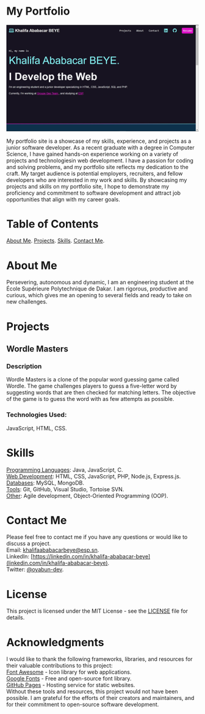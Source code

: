 # My Portfolio
![Screenshot of my Portfolio](images/portfolio_screenshot.jpg)

My portfolio site is a showcase of my skills, experience, and projects as a junior software developer. As a recent graduate with a degree in Computer Science, I have gained hands-on experience working on a variety of projects and technologiesin web development. I have a passion for coding and solving problems, and my portfolio site reflects my dedication to the craft.
My target audience is potential employers, recruiters, and fellow developers who are interested in my work and skills. By showcasing my projects and skills on my portfolio site, I hope to demonstrate my proficiency and commitment to software development and attract job opportunities that align with my career goals.

# Table of Contents
[About Me](index.html#about).
[Projects](index.html#projects).
[Skills](index.html#skills).
[Contact Me](index.html#contact).

# About Me
Persevering, autonomous and dynamic, I am an engineering student at the École Supérieure Polytechnique de Dakar. I am rigorous, productive and curious, which gives me an opening to several fields and ready to take on new challenges.

# Projects
## Wordle Masters
### Description 
Wordle Masters is a clone of the popular word guessing game called Wordle. The game challenges players to guess a five-letter word by suggesting words that are then checked for matching letters. The objective of the game is to guess the word with as few attempts as possible.
### Technologies Used: 
JavaScript, HTML, CSS.

# Skills
<u>Programming Languages</u>: Java, JavaScript, C.   
<u>Web Development</u>: HTML, CSS, JavaScript, PHP, Node.js, Express.js.   
<u>Databases</u>: MySQL, MongoDB.   
<u>Tools</u>: Git, GitHub, Visual Studio, Tortoise SVN.   
<u>Other</u>: Agile development, Object-Oriented Programming (OOP).   

# Contact Me
Please feel free to contact me if you have any questions or would like to discuss a project.   
Email: <a href="mailto:khalifaababacarbeye@esp.sn">khalifaababacarbeye@esp.sn</a>.   
LinkedIn: [https://linkedin.com/in/khalifa-ababacar-beye](linkedin.com/in/khalifa-ababacar-beye).   
Twitter: [@oyabun-dev](https://twitter.com/oyabun_dev).    

# License
This project is licensed under the MIT License - see the [LICENSE](https://opensource.org/licenses/MIT) file for details.

# Acknowledgments
I would like to thank the following frameworks, libraries, and resources for their valuable contributions to this project:   
[Font Awesome](https://fontawesome.com/) - Icon library for web applications.   
[Google Fonts](https://fonts.google.com/) - Free and open-source font library.   
[GitHub Pages](https://pages.github.com/) - Hosting service for static websites.   
Without these tools and resources, this project would not have been possible. I am grateful for the efforts of their creators and maintainers, and for their commitment to open-source software development.